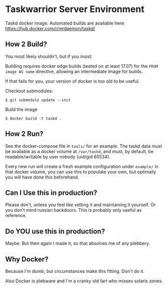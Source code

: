 Taskwarrior Server Environment
==============================

Taskd docker image.
Automated builds are available here:
https://hub.docker.com/r/mrdaemon/taskd/

How 2 Build?
------------
You most likely shouldn't, but if you insist:

Building requires docker edge builds (tested on at least 17.07) for the
`FROM image AS name` directive, allowing an intermediate image for builds.

If that fails for you, your version of docker is too old to be useful.

Checkout submodules:

```
$ git submodule update --init
```

Build the image
```
$ docker build -t taskd .
```

How 2 Run?
----------
See the docker-compose file in `tools/` for an example.
The taskd data must be available as a docker volume at `/var/taskd`, and must, 
by default, be readable/writable by user nobody (uid/gid 65534).

Every new run will create a fresh example configuration under `example/` in
that docker volume, you can use this to populate your own, but optimally
you will have done this beforehand.

Can I Use this in production?
-----------------------------
Please don't, unless you feel like vetting it and maintaining it yourself.
Or you don't mind russian backdoors. This is probably only useful as reference.

Do YOU use this in production?
------------------------------
Maybe. But then again I made it, so that absolves me of any plebbery.

Why Docker?
------------
Because I'm dumb, but circumstances make this fitting.
Don't do it.

Also Docker is plebware and I'm a cranky old fart who misses solaris zones.

